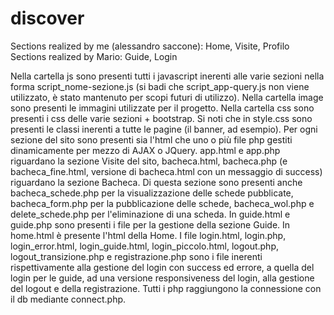 # discover
Sections realized by me (alessandro saccone): Home, Visite, Profilo
Sections realized by Mario: Guide, Login

Nella cartella js sono presenti tutti i javascript inerenti alle varie sezioni nella forma script_nome-sezione.js (si badi che script_app-query.js non viene utilizzato, è stato mantenuto per scopi futuri di utilizzo).
Nella cartella image sono presenti le immagini utilizzate per il progetto.
Nella cartella css sono presenti i css delle varie sezioni + bootstrap. Si noti che in style.css sono presenti le classi inerenti a tutte le pagine (il banner, ad esempio).
Per ogni sezione del sito sono presenti sia l'html che uno o più file php gestiti dinamicamente per mezzo di AJAX o JQuery. 
app.html e app.php riguardano la sezione Visite del sito, bacheca.html, bacheca.php (e bacheca_fine.html, versione di bacheca.html con un messaggio di success) riguardano la sezione Bacheca. Di questa sezione sono presenti anche bacheca_schede.php per la visualizzazione delle schede pubblicate, bacheca_form.php per la pubblicazione delle schede, bacheca_wol.php e delete_schede.php per l'eliminazione di una scheda.
In guide.html e guide.php sono presenti i file per la gestione della sezione Guide. In home.html è presente l'html della Home.
I file login.html, login.php, login_error.html, login_guide.html, login_piccolo.html, logout.php, logout_transizione.php e registrazione.php sono i file inerenti rispettivamente alla gestione del login con success ed errore, a quella del login per le guide, ad una versione responsiveness del login, alla gestione del logout e della registrazione.
Tutti i php raggiungono la connessione con il db mediante connect.php.


